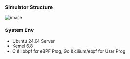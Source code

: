 ### Simulator Structure
![image](https://github.com/user-attachments/assets/2d6f50d2-cba6-4f94-9eee-876ec6f489cf)

### System Env
- Ubuntu 24.04 Server
- Kernel 6.8
- C & libbpf for eBPF Prog, Go & cilium/ebpf for User Prog
